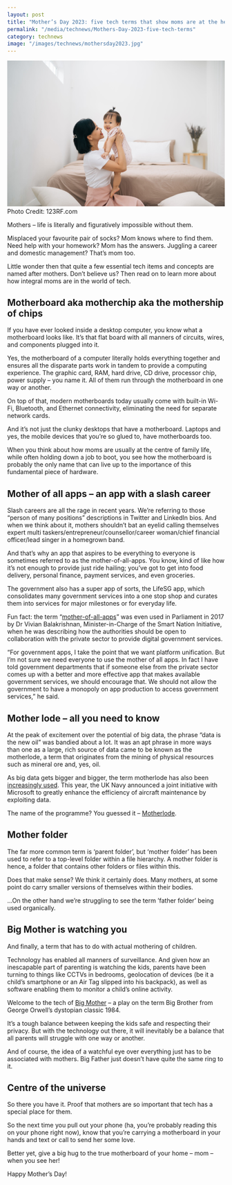 ```yaml
---
layout: post
title: "Mother’s Day 2023: five tech terms that show moms are at the heart of it all"
permalink: "/media/technews/Mothers-Day-2023-five-tech-terms"
category: technews
image: "/images/technews/mothersday2023.jpg"
---
```


![Mother’s Day](/images/technews/mothersday2023.jpg)
Photo Credit: 123RF.com

  
Mothers – life is literally and figuratively impossible without them. 

Misplaced your favourite pair of socks? Mom knows where to find them. Need help with your homework? Mom has the answers. Juggling a career and domestic management? That’s mom too. 

Little wonder then that quite a few essential tech items and concepts are named after mothers. Don’t believe us? Then read on to learn more about how integral moms are in the world of tech. 

## Motherboard aka motherchip aka the mothership of chips
If you have ever looked inside a desktop computer, you know what a motherboard looks like. It’s that flat board with all manners of circuits, wires, and components plugged into it. 

Yes, the motherboard of a computer literally holds everything together and ensures all the disparate parts work in tandem to provide a computing experience. The graphic card, RAM, hard drive, CD drive, processor chip, power supply – you name it. All of them run through the motherboard in one way or another. 

On top of that, modern motherboards today usually come with built-in Wi-Fi, Bluetooth, and Ethernet connectivity, eliminating the need for separate network cards.

And it’s not just the clunky desktops that have a motherboard. Laptops and yes, the mobile devices that you’re so glued to, have motherboards too. 

When you think about how moms are usually at the centre of family life, while often holding down a job to boot, you see how the motherboard is probably the only name that can live up to the importance of this fundamental piece of hardware. 

## Mother of all apps – an app with a slash career
Slash careers are all the rage in recent years. We’re referring to those “person of many positions” descriptions in Twitter and LinkedIn bios. And when we think about it, mothers shouldn’t bat an eyelid calling themselves expert multi taskers/entrepreneur/counsellor/career woman/chief financial officer/lead singer in a homegrown band. 

And that’s why an app that aspires to be everything to everyone is sometimes referred to as the mother-of-all-apps. You know, kind of like how it’s not enough to provide just ride hailing; you’ve got to get into food delivery, personal finance, payment services, and even groceries. 

The government also has a super app of sorts, the LifeSG app, which consolidates many government services into a one stop shop and curates them into services for major milestones or for everyday life. 

Fun fact: the term “[mother-of-all-apps](https://www.smartnation.gov.sg/media-hub/parliament/20170302/)” was even used in Parliament in 2017 by Dr Vivian Balakrishnan, Minister-in-Charge of the Smart Nation Initiative, when he was describing how the authorities should be open to collaboration with the private sector to provide digital government services. 

“For government apps, I take the point that we want platform unification. But I’m not sure we need everyone to use the mother of all apps. In fact I have told government departments that if someone else from the private sector comes up with a better and more effective app that makes available government services, we should encourage that. We should not allow the government to have a monopoly on app production to access government services,” he said.

## Mother lode – all you need to know 
At the peak of excitement over the potential of big data, the phrase “data is the new oil” was bandied about a lot. It was an apt phrase in more ways than one as a large, rich source of data came to be known as the motherlode, a term that originates from the mining of physical resources such as mineral ore and, yes, oil. 

As big data gets bigger and bigger, the term motherlode has also been [increasingly used](https://finance.yahoo.com/news/mother-lode-leaks-massive-data-153658505.html). 
This year, the UK Navy announced a joint initiative with Microsoft to greatly enhance the efficiency of aircraft maintenance by exploiting data. 

The name of the programme? You guessed it – [Motherlode](https://www.royalnavy.mod.uk/news-and-latest-activity/news/2023/march/17/20230317-royal-navys-1710-naval-air-squadron-launch-innovative-product-with-microsoft).  

## Mother folder 

The far more common term is ‘parent folder’, but ‘mother folder’ has been used to refer to a top-level folder within a file hierarchy.  A mother folder is hence, a folder that contains other folders or files within this. 

Does that make sense? We think it certainly does. Many mothers, at some point do carry smaller versions of themselves within their bodies.

…On the other hand we’re struggling to see the term ’father folder’ being used organically. 


## Big Mother is watching you

And finally, a term that has to do with actual mothering of children. 

Technology has enabled all manners of surveillance. And given how an inescapable part of parenting is watching the kids, parents have been turning to things like CCTVs in bedrooms, geolocation of devices (be it a child’s smartphone or an Air Tag slipped into his backpack), as well as software enabling them to monitor a child’s online activity. 

Welcome to the tech of [Big Mother](https://www.techopedia.com/definition/15390/big-mother) – a play on the term Big Brother from George Orwell’s dystopian classic 1984. 

It’s a tough balance between keeping the kids safe and respecting their privacy. But with the technology out there, it will inevitably be a balance that all parents will struggle with one way or another. 

And of course, the idea of a watchful eye over everything just has to be associated with mothers. Big Father just doesn’t have quite the same ring to it. 

## Centre of the universe

So there you have it. Proof that mothers are so important that tech has a special place for them. 

So the next time you pull out your phone (ha, you’re probably reading this on your phone right now), know that you’re carrying a motherboard in your hands and text or call to send her some love. 

Better yet, give a big hug to the true motherboard of your home – mom – when you see her! 

Happy Mother’s Day! 
